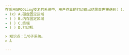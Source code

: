 ```yaml
---
在采用SPOOLing技术的系统中，用户作业的打印输出结果首先被送到( )。
- (x) A.磁盘固定区域 
- ( ) B.内存固定区域 
- ( ) C.终端 
- ( ) D.打印机

> 知识点：I/O子系统。
> A

---
```

